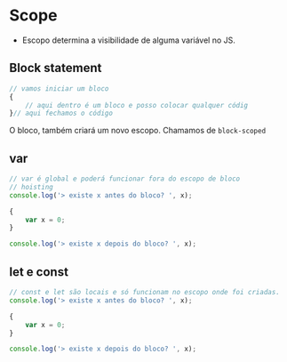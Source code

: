 # Scope

* Escopo determina a visibilidade de alguma variável no JS.

## Block statement

```js
// vamos iniciar um bloco
{
    // aqui dentro é um bloco e posso colocar qualquer códig
}// aqui fechamos o código
```

O bloco, também criará um novo escopo. Chamamos de `block-scoped`

## var

```js
// var é global e poderá funcionar fora do escopo de bloco
// hoisting
console.log('> existe x antes do bloco? ', x);

{
    var x = 0;
}

console.log('> existe x depois do bloco? ', x);
```

## let e const

```js
// const e let são locais e só funcionam no escopo onde foi criadas.
console.log('> existe x antes do bloco? ', x);

{
    var x = 0;
}

console.log('> existe x depois do bloco? ', x);

